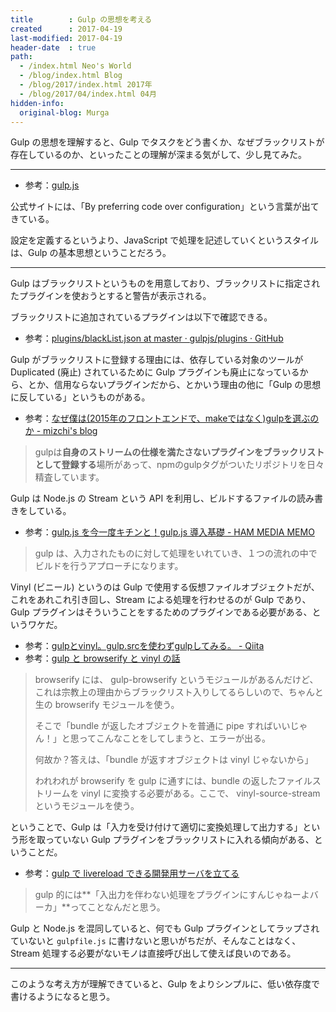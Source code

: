 ```yaml
---
title        : Gulp の思想を考える
created      : 2017-04-19
last-modified: 2017-04-19
header-date  : true
path:
  - /index.html Neo's World
  - /blog/index.html Blog
  - /blog/2017/index.html 2017年
  - /blog/2017/04/index.html 04月
hidden-info:
  original-blog: Murga
---
```


Gulp の思想を理解すると、Gulp でタスクをどう書くか、なぜブラックリストが存在しているのか、といったことの理解が深まる気がして、少し見てみた。

---

- 参考：[gulp.js](http://gulpjs.com/)

公式サイトには、「By preferring code over configuration」という言葉が出てきている。

設定を定義するというより、JavaScript で処理を記述していくというスタイルは、Gulp の基本思想ということだろう。

---

Gulp はブラックリストというものを用意しており、ブラックリストに指定されたプラグインを使おうとすると警告が表示される。

ブラックリストに追加されているプラグインは以下で確認できる。

- 参考：[plugins/blackList.json at master · gulpjs/plugins · GitHub](https://github.com/gulpjs/plugins/blob/master/src/blackList.json)

Gulp がブラックリストに登録する理由には、依存している対象のツールが Duplicated (廃止) されているために Gulp プラグインも廃止になっているから、とか、信用ならないプラグインだから、とかいう理由の他に「Gulp の思想に反している」というものがある。

- 参考：[なぜ僕は(2015年のフロントエンドで、makeではなく)gulpを選ぶのか - mizchi's blog](http://mizchi.hatenablog.com/entry/2015/05/11/182118)

> gulpは**自身のストリームの仕様を満たさないプラグインをブラックリストとして登録する**場所があって、npmのgulpタグがついたリポジトリを日々精査しています。

Gulp は Node.js の Stream という API を利用し、ビルドするファイルの読み書きをしている。

- 参考：[gulp.js を今一度キチンと！gulp.js 導入基礎 - HAM MEDIA MEMO](https://h2ham.net/gulp-basic)

> gulp は、入力されたものに対して処理をいれていき、１つの流れの中でビルドを行うアプローチになります。

Vinyl (ビニール) というのは Gulp で使用する仮想ファイルオブジェクトだが、これをあれこれ引き回し、Stream による処理を行わせるのが Gulp であり、Gulp プラグインはそういうことをするためのプラグインである必要がある、というワケだ。

- 参考：[gulpとvinyl。gulp.srcを使わずgulpしてみる。 - Qiita](http://qiita.com/eielh/items/dea9fd85d5389fd44174)
- 参考：[gulp と browserify と vinyl の話](http://umai-bow.hateblo.jp/entry/2014/10/08/002235)

> browserify には、 gulp-browserify というモジュールがあるんだけど、これは宗教上の理由からブラックリスト入りしてるらしいので、ちゃんと生の browserify モジュールを使う。
> 
> そこで「bundle が返したオブジェクトを普通に pipe すればいいじゃん！」と思ってこんなことをしてしまうと、エラーが出る。
> 
> 何故か？答えは、「bundle が返すオブジェクトは vinyl じゃないから」
> 
> われわれが browserify を gulp に通すには、bundle の返したファイルストリームを vinyl に変換する必要がある。ここで、 vinyl-source-stream というモジュールを使う。

ということで、Gulp は「入力を受け付けて適切に変換処理して出力する」という形を取っていない Gulp プラグインをブラックリストに入れる傾向がある、ということだ。

- 参考：[gulp で livereload できる開発用サーバを立てる](http://umai-bow.hateblo.jp/entry/2015/04/09/001925)

> gulp 的には**「入出力を伴わない処理をプラグインにすんじゃねーよバーカ」**ってことなんだと思う。

Gulp と Node.js を混同していると、何でも Gulp プラグインとしてラップされていないと `gulpfile.js` に書けないと思いがちだが、そんなことはなく、Stream 処理する必要がないモノは直接呼び出して使えば良いのである。

---

このような考え方が理解できていると、Gulp をよりシンプルに、低い依存度で書けるようになると思う。
